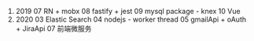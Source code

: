 1. 2019
   07 RN + mobx
   08 fastify + jest
   09 mysql package - knex
   10 Vue
2. 2020
   03 Elastic Search
   04 nodejs - worker thread
   05 gmailApi + oAuth + JiraApi
   07 前端微服务
